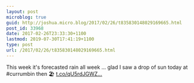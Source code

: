 ```yaml
---
layout: post
microblog: true
guid: http://joshua.micro.blog/2017/02/26/t835830148029169665.html
post_id: 33968
date: 2017-02-26T23:33:30+1100
lastmod: 2019-07-30T17:41:19+1100
type: post
url: /2017/02/26/t835830148029169665.html
---
```

This week it's forecasted rain all week ... glad I saw a drop of sun today at #currumbin then 🏖 [t.co/qU5rdJGWZ...](https://t.co/qU5rdJGWZN)

